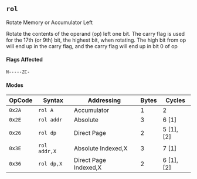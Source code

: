 
## `rol`

Rotate Memory or Accumulator Left

Rotate the contents of the operand (op) left one bit. The carry flag is used for the 17th (or 9th) bit, the highest bit, when rotating. The high bit from op will end up in the carry flag, and the carry flag will end up in bit 0 of op

#### Flags Affected

```
N-----ZC-
```

#### Modes

| OpCode | Syntax       | Addressing            | Bytes | Cycles     |
|--------|--------------|-----------------------|-------|------------|
| `0x2A` | `rol A`      | Accumulator           | 1     | 2          |
| `0x2E` | `rol addr`   | Absolute              | 3     | 6 [1]      |
| `0x26` | `rol dp`     | Direct Page           | 2     | 5 [1], [2] |
| `0x3E` | `rol addr,X` | Absolute Indexed,X    | 3     | 7 [1]      |
| `0x36` | `rol dp,X`   | Direct Page Indexed,X | 2     | 6 [1], [2] |
